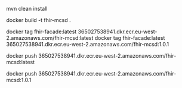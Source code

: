 
mvn clean install

docker build -t fhir-mcsd .

docker tag fhir-facade:latest 365027538941.dkr.ecr.eu-west-2.amazonaws.com/fhir-mcsd:latest
docker tag fhir-facade:latest 365027538941.dkr.ecr.eu-west-2.amazonaws.com/fhir-mcsd:1.0.1

docker push 365027538941.dkr.ecr.eu-west-2.amazonaws.com/fhir-mcsd:latest

docker push 365027538941.dkr.ecr.eu-west-2.amazonaws.com/fhir-mcsd:1.0.1
